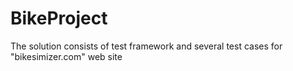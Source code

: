 # BikeProject
The solution consists of test framework and several test cases for "bikesimizer.com" web site
